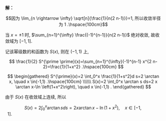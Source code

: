 **解：**

$$因为 \lim_{n \rightarrow \infty} \sqrt[n]{\frac{1}{n(2 n-1)}}=1, 所以收敛半径为 1 .\hspace{100cm}$$

当 $x= \pm 1$ 时, $\sum_{n=1}^{\infty} \frac{(-1)^{n-1}}{n(2 n-1)}$ 绝对收敛, 故收敛域为 $[-1,1]$.

记该幂级数的和函数为 $S(x)$, 则在 $(-1,1)$ 上,

$$
\frac{1}{2} S^{\prime \prime}(x)=\sum_{n=1}^{\infty}(-1)^{n-1} x^{2 n-2}=\frac{1}{1+x^2} .\hspace{100cm}
$$

$$
\begin{gathered}
S^{\prime}(x)=2 \int_0^x \frac{1}{1+s^2}d
 s=2 \arctan x, \quad x \in(-1,1) .\hspace{100cm} \\\\\\
S(x)=2 \int_0^x \arctan s  ds=2 x \arctan x-\ln \left(1+x^2\right), \quad x \in(-1,1) .
\end{gathered}
$$

由于 $S(x)$ 在收敛域上连续, 所以

$$
S(x)=2 \int_0^x \arctan s  ds=2 x \arctan x-\ln \left(1+x^2\right), \quad x \in[-1,1] .\hspace{100cm}
$$
